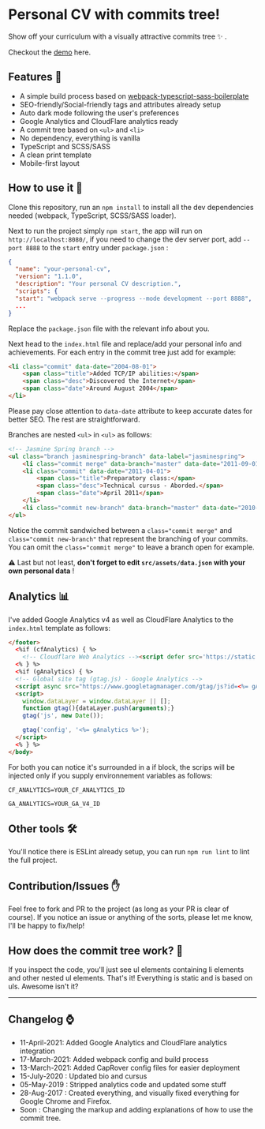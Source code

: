 # Personal CV with commits tree!

Show off your curriculum with a visually attractive commits tree ✨ .

Checkout the [demo](https://tarekjellali.com/) here.

## Features 🧩

- A simple build process based on [webpack-typescript-sass-boilerplate](https://github.com/tarkant/webpack-typescript-sass-boilerplate)
- SEO-friendly/Social-friendly tags and attributes already setup
- Auto dark mode following the user's preferences
- Google Analytics and CloudFlare analytics ready
- A commit tree based on `<ul>` and `<li>`
- No dependency, everything is vanilla
- TypeScript and SCSS/SASS
- A clean print template
- Mobile-first layout

## How to use it 🤔

Clone this repository, run an `npm install` to install all the dev dependencies needed (webpack, TypeScript, SCSS/SASS loader).

Next to run the project simply `npm start`, the app will run on `http://localhost:8080/`, if you need to change the dev server port, add `--port 8888` to the `start` entry under `package.json` :

```json
{
  "name": "your-personal-cv",
  "version": "1.1.0",
  "description": "Your personal CV description.",
  "scripts": {
  "start": "webpack serve --progress --mode development --port 8888",
  ...
}
```

Replace the `package.json` file with the relevant info about you.

Next head to the `index.html` file and replace/add your personal info and achievements. For each entry in the commit tree just add for example:

```html
<li class="commit" data-date="2004-08-01">
    <span class="title">Added TCP/IP abilities:</span>
    <span class="desc">Discovered the Internet</span>
    <span class="date">Around August 2004</span>
</li>
```

Please pay close attention to `data-date` attribute to keep accurate dates for better SEO. The rest are straightforward.

Branches are nested `<ul>` in `<ul>` as follows:

```html
<!-- Jasmine Spring branch -->
<ul class="branch jasminespring-branch" data-label="jasminespring">
    <li class="commit merge" data-branch="master" data-date="2011-09-01"></li>
    <li class="commit" data-date="2011-04-01">
        <span class="title">Preparatory class:</span>
        <span class="desc">Technical cursus - Aborded.</span>
        <span class="date">April 2011</span>
    </li>
    <li class="commit new-branch" data-branch="master" data-date="2010-06-15"> </li>
</ul>
```

Notice the commit sandwiched between a `class="commit merge"` and `class="commit new-branch"` that represent the branching of your commits. You can omit the `class="commit merge"` to leave a branch open for example.

⚠ Last but not least, **don't forget to edit `src/assets/data.json` with your own personal data** !
## Analytics 📊

I've added Google Analytics v4 as well as CloudFlare Analytics to the `index.html` template as follows:

```html
</footer>
  <%if (cfAnalytics) { %>
    <!-- Cloudflare Web Analytics --><script defer src='https://static.cloudflareinsights.com/beacon.min.js' data-cf-beacon='{"token": "<%= cfAnalytics %>"}'></script><!-- End Cloudflare Web Analytics -->
  <% } %>
  <%if (gAnalytics) { %>
  <!-- Global site tag (gtag.js) - Google Analytics -->
  <script async src="https://www.googletagmanager.com/gtag/js?id=<%= gAnalytics %>"></script>
  <script>
    window.dataLayer = window.dataLayer || [];
    function gtag(){dataLayer.push(arguments);}
    gtag('js', new Date());

    gtag('config', '<%= gAnalytics %>');
  </script>
  <% } %>
</body>
```

For both you can notice it's surrounded in a if block, the scrips will be injected only if you supply environnement variables as follows:

`CF_ANALYTICS=YOUR_CF_ANALYTICS_ID`

`GA_ANALYTICS=YOUR_GA_V4_ID`

## Other tools 🛠

You'll notice there is ESLint already setup, you can run `npm run lint` to lint the full project.

## Contribution/Issues ✋

Feel free to fork and PR to the project (as long as your PR is clear of course). If you notice an issue or anything of the sorts, please let me know, I'll be happy to fix/help!

## How does the commit tree work? 🎋

If you inspect the code, you'll just see ul elements containing li elements and other nested ul elements. That's it! Everything is static and is based on uls. Awesome isn't it?

----
## Changelog ⌚

* 11-April-2021: Added Google Analytics and CloudFlare analytics integration
* 17-March-2021: Added webpack config and build process
* 13-March-2021: Added CapRover config files for easier deployment
* 15-July-2020 : Updated bio and cursus
* 05-May-2019 : Stripped analytics code and updated some stuff
* 28-Aug-2017 : Created everything, and visually fixed everything for Google Chrome and Firefox.
* Soon : Changing the markup and adding explanations of how to use the commit tree.
